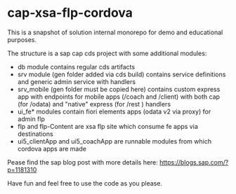 # cap-xsa-flp-cordova

This is a snapshot of solution internal monorepo for demo and educational purposes.

The structure is a sap cap cds project with some additional modules:

* db module contains regular cds artifacts
* srv module (gen folder added via cds build) contains service definitions and generic admin service with handlers
* srv_mobile (gen folder must be copied here) contains custom express app with endpoints for mobile apps (/coach and /client) with both cap (for /odata) and "native" express (for /rest ) handlers
* ui_fe* modules contain fiori elements apps (odata v2 via proxy) for admin flp
* flp and flp-Content are xsa flp site which consume fe apps via destinations
* ui5_clientApp and ui5_coachApp are runnable modules from which cordova apps are made

Pease find the sap blog post with more details here: https://blogs.sap.com/?p=1181310

Have fun and feel free to use the code as you please.